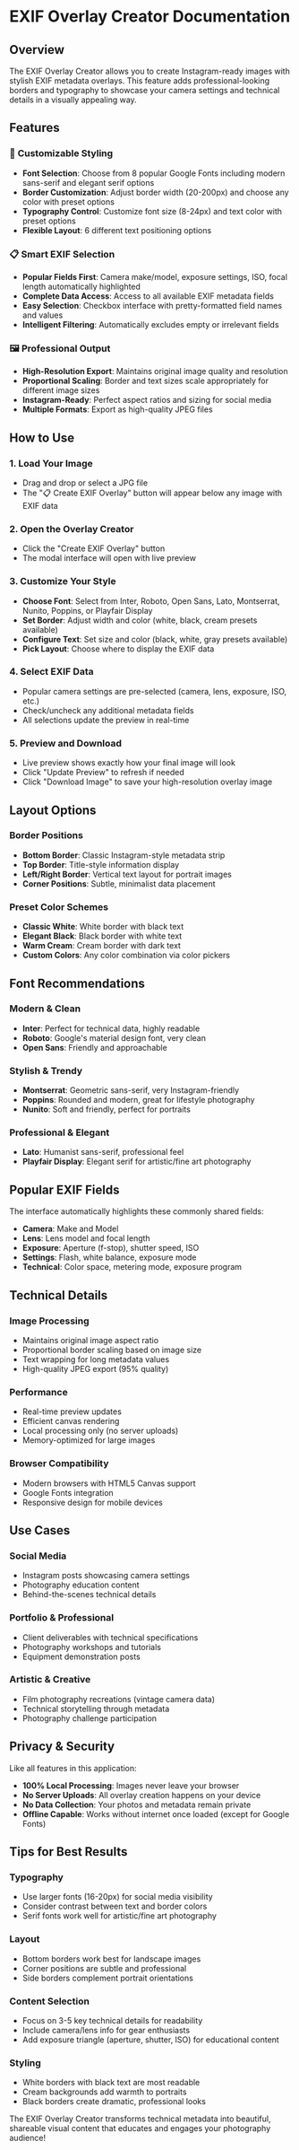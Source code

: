 # EXIF Overlay Creator Documentation

## Overview

The EXIF Overlay Creator allows you to create Instagram-ready images with stylish EXIF metadata overlays. This feature adds professional-looking borders and typography to showcase your camera settings and technical details in a visually appealing way.

## Features

### 🎨 **Customizable Styling**
- **Font Selection**: Choose from 8 popular Google Fonts including modern sans-serif and elegant serif options
- **Border Customization**: Adjust border width (20-200px) and choose any color with preset options
- **Typography Control**: Customize font size (8-24px) and text color with preset options
- **Flexible Layout**: 6 different text positioning options

### 📋 **Smart EXIF Selection**
- **Popular Fields First**: Camera make/model, exposure settings, ISO, focal length automatically highlighted
- **Complete Data Access**: Access to all available EXIF metadata fields
- **Easy Selection**: Checkbox interface with pretty-formatted field names and values
- **Intelligent Filtering**: Automatically excludes empty or irrelevant fields

### 🖼️ **Professional Output**
- **High-Resolution Export**: Maintains original image quality and resolution
- **Proportional Scaling**: Border and text sizes scale appropriately for different image sizes
- **Instagram-Ready**: Perfect aspect ratios and sizing for social media
- **Multiple Formats**: Export as high-quality JPEG files

## How to Use

### 1. **Load Your Image**
- Drag and drop or select a JPG file
- The "📋 Create EXIF Overlay" button will appear below any image with EXIF data

### 2. **Open the Overlay Creator**
- Click the "Create EXIF Overlay" button
- The modal interface will open with live preview

### 3. **Customize Your Style**
- **Choose Font**: Select from Inter, Roboto, Open Sans, Lato, Montserrat, Nunito, Poppins, or Playfair Display
- **Set Border**: Adjust width and color (white, black, cream presets available)
- **Configure Text**: Set size and color (black, white, gray presets available)
- **Pick Layout**: Choose where to display the EXIF data

### 4. **Select EXIF Data**
- Popular camera settings are pre-selected (camera, lens, exposure, ISO, etc.)
- Check/uncheck any additional metadata fields
- All selections update the preview in real-time

### 5. **Preview and Download**
- Live preview shows exactly how your final image will look
- Click "Update Preview" to refresh if needed
- Click "Download Image" to save your high-resolution overlay image

## Layout Options

### **Border Positions**
- **Bottom Border**: Classic Instagram-style metadata strip
- **Top Border**: Title-style information display
- **Left/Right Border**: Vertical text layout for portrait images
- **Corner Positions**: Subtle, minimalist data placement

### **Preset Color Schemes**
- **Classic White**: White border with black text
- **Elegant Black**: Black border with white text
- **Warm Cream**: Cream border with dark text
- **Custom Colors**: Any color combination via color pickers

## Font Recommendations

### **Modern & Clean**
- **Inter**: Perfect for technical data, highly readable
- **Roboto**: Google's material design font, very clean
- **Open Sans**: Friendly and approachable

### **Stylish & Trendy**
- **Montserrat**: Geometric sans-serif, very Instagram-friendly
- **Poppins**: Rounded and modern, great for lifestyle photography
- **Nunito**: Soft and friendly, perfect for portraits

### **Professional & Elegant**
- **Lato**: Humanist sans-serif, professional feel
- **Playfair Display**: Elegant serif for artistic/fine art photography

## Popular EXIF Fields

The interface automatically highlights these commonly shared fields:
- **Camera**: Make and Model
- **Lens**: Lens model and focal length
- **Exposure**: Aperture (f-stop), shutter speed, ISO
- **Settings**: Flash, white balance, exposure mode
- **Technical**: Color space, metering mode, exposure program

## Technical Details

### **Image Processing**
- Maintains original image aspect ratio
- Proportional border scaling based on image size
- Text wrapping for long metadata values
- High-quality JPEG export (95% quality)

### **Performance**
- Real-time preview updates
- Efficient canvas rendering
- Local processing only (no server uploads)
- Memory-optimized for large images

### **Browser Compatibility**
- Modern browsers with HTML5 Canvas support
- Google Fonts integration
- Responsive design for mobile devices

## Use Cases

### **Social Media**
- Instagram posts showcasing camera settings
- Photography education content
- Behind-the-scenes technical details

### **Portfolio & Professional**
- Client deliverables with technical specifications
- Photography workshops and tutorials
- Equipment demonstration posts

### **Artistic & Creative**
- Film photography recreations (vintage camera data)
- Technical storytelling through metadata
- Photography challenge participation

## Privacy & Security

Like all features in this application:
- **100% Local Processing**: Images never leave your browser
- **No Server Uploads**: All overlay creation happens on your device
- **No Data Collection**: Your photos and metadata remain private
- **Offline Capable**: Works without internet once loaded (except for Google Fonts)

## Tips for Best Results

### **Typography**
- Use larger fonts (16-20px) for social media visibility
- Consider contrast between text and border colors
- Serif fonts work well for artistic/fine art photography

### **Layout**
- Bottom borders work best for landscape images
- Corner positions are subtle and professional
- Side borders complement portrait orientations

### **Content Selection**
- Focus on 3-5 key technical details for readability
- Include camera/lens info for gear enthusiasts
- Add exposure triangle (aperture, shutter, ISO) for educational content

### **Styling**
- White borders with black text are most readable
- Cream backgrounds add warmth to portraits
- Black borders create dramatic, professional looks

The EXIF Overlay Creator transforms technical metadata into beautiful, shareable visual content that educates and engages your photography audience!
